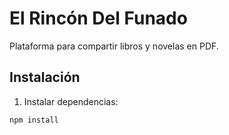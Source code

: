 # El Rincón Del Funado

Plataforma para compartir libros y novelas en PDF.

## Instalación

1. Instalar dependencias:
```bash
npm install